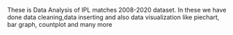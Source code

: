 These is Data Analysis of IPL matches 2008-2020 dataset.
In these we have done data cleaning,data inserting and also data visualization like piechart, bar graph, countplot and many more
